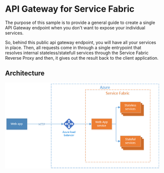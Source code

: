 # API Gateway for Service Fabric

The purpose of this sample is to provide a general guide to create a single API Gateway endpoint when you don't want to expose your individual services.

So, behind this public api gateway endpoint, you will have all your services in place. Then, all requests come in through a single entrypoint that resolves internal stateless/statefull services through the Service Fabric Reverse Proxy and then, it gives out the result back to the client application.

## Architecture

![SF API Gateway](https://github.com/mauricio-msft/APIGatewayApplication/blob/master/images/sf-web-app-stateless-gateway.png)
